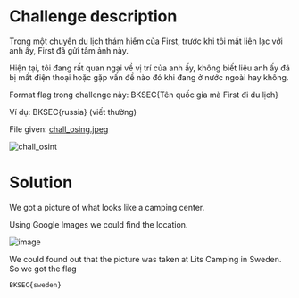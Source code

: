 # Challenge description
Trong một chuyến du lịch thám hiểm của First, trước khi tôi mất liên lạc với anh ấy, First đã gửi tấm ảnh này.

Hiện tại, tôi đang rất quan ngại về vị trí của anh ấy, không biết liệu anh ấy đã bị mất điện thoại hoặc gặp vấn đề nào đó khi đang ở nước ngoài hay không.

Format flag trong challenge này: BKSEC{Tên quốc gia mà First đi du lịch}

Ví dụ: BKSEC{russia} (viết thường)

File given: [chall_osing.jpeg](/Challenge_files/chall_osint.jpeg)

 ![chall_osint](https://github.com/user-attachments/assets/b2c515eb-bba8-4034-81db-9750e1c5789b)

# Solution
We got a picture of what looks like a camping center. 

Using Google Images we could find the location.

![image](https://github.com/user-attachments/assets/b9c08370-5865-43c3-a40f-23ca5bc323a7)

We could found out that the picture was taken at Lits Camping in Sweden. So we got the flag

```BKSEC{sweden}```
